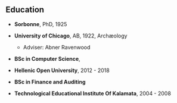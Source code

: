 ## Education

* **Sorbonne**, PhD, 1925
* **University of Chicago**, AB, 1922, Archæology
  * Adviser: Abner Ravenwood

* **BSc in Computer Science**,
* **Hellenic Open University**, 2012 - 2018

* **BSc in Finance and Auditing**
* **Technological Educational Institute Of Kalamata**, 2004 - 2008
